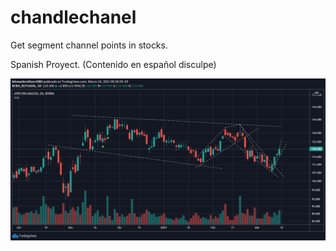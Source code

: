 # chandlechanel
Get segment channel points in stocks.

Spanish Proyect. (Contenido en español disculpe)

![Imagen Ilustrativa](https://github.com/brakdag/chandlechanel/blob/main/images/image.png?raw=true)



